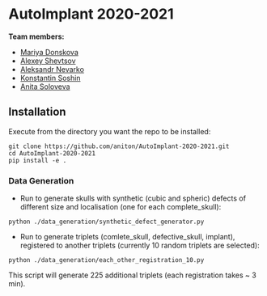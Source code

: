 # AutoImplant 2020-2021


**Team members:**
+ [Mariya Donskova](https://github.com/maridonskova)
+ [Alexey Shevtsov](https://github.com/shevtsovalexey)
+ [Aleksandr Nevarko](https://github.com/AlexanderNevarko)
+ [Konstantin Soshin](https://github.com/SoshinK)
+ [Anita Soloveva](https://github.com/aniton)


## Installation

Execute from the directory you want the repo to be installed:

```
git clone https://github.com/aniton/AutoImplant-2020-2021.git
cd AutoImplant-2020-2021
pip install -e .
```

### Data Generation

+ Run to generate skulls with synthetic (cubic and spheric) defects of different size and localisation (one for each complete_skull):

```
python ./data_generation/synthetic_defect_generator.py
```
+ Run to generate triplets (comlete_skull, defective_skull, implant), registered to another triplets (currently 10 random triplets are selected):

```
python ./data_generation/each_other_registration_10.py
```
This script will generate 225 additional triplets (each registration takes ~ 3 min).
